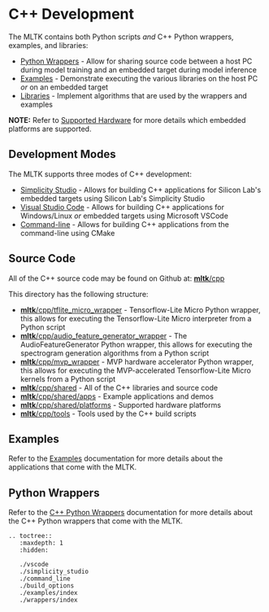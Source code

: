 # C++ Development

The MLTK contains both Python scripts _and_ C++ Python wrappers, examples, and libraries:  
- [Python Wrappers](./wrappers/index.md) - Allow for sharing source code between a host PC during model training and an embedded target during model inference
- [Examples](./examples/index.md) - Demonstrate executing the various libraries on the host PC _or_ on an embedded target
- [Libraries](../../cpp/shared) - Implement algorithms that are used by the wrappers and examples


__NOTE:__ Refer to [Supported Hardware](../other/supported_hardware.md) for more details which embedded platforms are supported.


## Development Modes

The MLTK supports three modes of C++ development:  
- [Simplicity Studio](./simplicity_studio.md) - Allows for building C++ applications for Silicon Lab's embedded targets using Silicon Lab's Simplicity Studio
- [Visual Studio Code](./vscode.md) - Allows for building C++ applications for Windows/Linux _or_ embedded targets using Microsoft VSCode
- [Command-line](./command_line.md) - Allows for building C++ applications from the command-line using CMake


## Source Code

All of the C++ source code may be found on Github at: [__mltk__/cpp](../../cpp)

This directory has the following structure:  
- [__mltk__/cpp/tflite_micro_wrapper](../../cpp/tflite_micro_wrapper) - Tensorflow-Lite Micro Python wrapper, this allows for executing the Tensorflow-Lite Micro interpreter from a Python script
- [__mltk__/cpp/audio_feature_generator_wrapper](../../cpp/audio_feature_generator_wrapper) - The AudioFeatureGenerator Python wrapper, this allows for executing the spectrogram generation algorithms from a Python script
- [__mltk__/cpp/mvp_wrapper](../../cpp/mvp_wrapper) - MVP hardware accelerator Python wrapper, this allows for executing the MVP-accelerated Tensorflow-Lite Micro kernels from a Python script
- [__mltk__/cpp/shared](../../cpp/shared) - All of the C++ libraries and source code
- [__mltk__/cpp/shared/apps](../../cpp/shared/apps) - Example applications and demos
- [__mltk__/cpp/shared/platforms](../../cpp/shared/platforms) - Supported hardware platforms
- [__mltk__/cpp/tools](../../cpp/tools) - Tools used by the C++ build scripts


## Examples

Refer to the [Examples](./examples/index.md) documentation for more details about the applications that come with the MLTK.


## Python Wrappers

Refer to the [C++ Python Wrappers](./wrappers/index.md) documentation for more details about the C++ Python wrappers that come with the MLTK.




```{eval-rst}
.. toctree::
   :maxdepth: 1
   :hidden:

   ./vscode
   ./simplicity_studio
   ./command_line
   ./build_options
   ./examples/index
   ./wrappers/index
```
